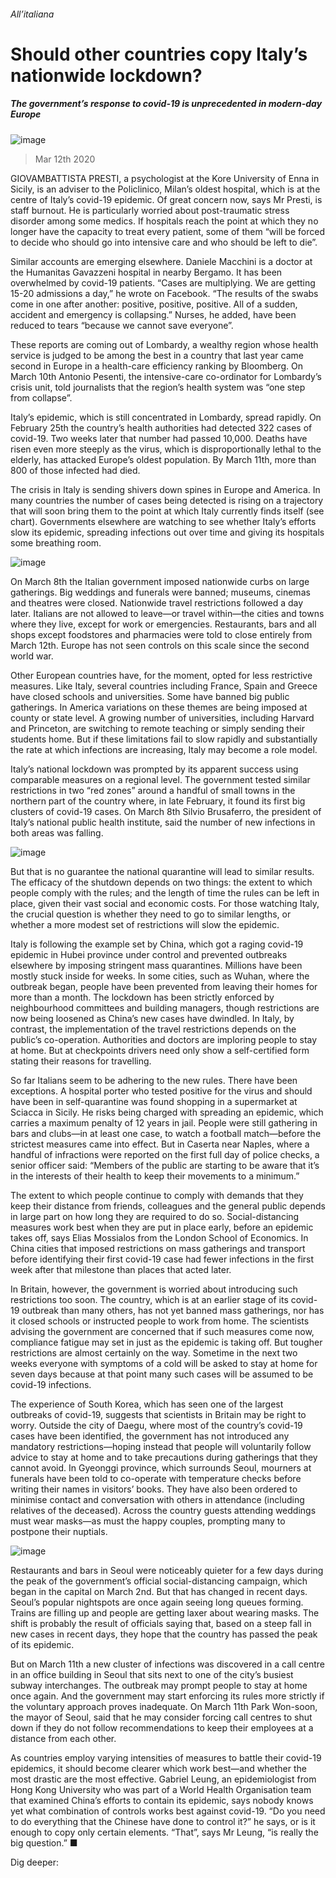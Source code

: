 ###### All’italiana
# Should other countries copy Italy’s nationwide lockdown? 
##### The government’s response to covid-19 is unprecedented in modern-day Europe 
![image](images/20200314_IRD001_0.jpg) 
> Mar 12th 2020 
GIOVAMBATTISTA PRESTI, a psychologist at the Kore University of Enna in Sicily, is an adviser to the Policlinico, Milan’s oldest hospital, which is at the centre of Italy’s covid-19 epidemic. Of great concern now, says Mr Presti, is staff burnout. He is particularly worried about post-traumatic stress disorder among some medics. If hospitals reach the point at which they no longer have the capacity to treat every patient, some of them “will be forced to decide who should go into intensive care and who should be left to die”.
Similar accounts are emerging elsewhere. Daniele Macchini is a doctor at the Humanitas Gavazzeni hospital in nearby Bergamo. It has been overwhelmed by covid-19 patients. “Cases are multiplying. We are getting 15-20 admissions a day,” he wrote on Facebook. “The results of the swabs come in one after another: positive, positive, positive. All of a sudden, accident and emergency is collapsing.” Nurses, he added, have been reduced to tears “because we cannot save everyone”.

These reports are coming out of Lombardy, a wealthy region whose health service is judged to be among the best in a country that last year came second in Europe in a health-care efficiency ranking by Bloomberg. On March 10th Antonio Pesenti, the intensive-care co-ordinator for Lombardy’s crisis unit, told journalists that the region’s health system was “one step from collapse”.
Italy’s epidemic, which is still concentrated in Lombardy, spread rapidly. On February 25th the country’s health authorities had detected 322 cases of covid-19. Two weeks later that number had passed 10,000. Deaths have risen even more steeply as the virus, which is disproportionally lethal to the elderly, has attacked Europe’s oldest population. By March 11th, more than 800 of those infected had died.
The crisis in Italy is sending shivers down spines in Europe and America. In many countries the number of cases being detected is rising on a trajectory that will soon bring them to the point at which Italy currently finds itself (see chart). Governments elsewhere are watching to see whether Italy’s efforts slow its epidemic, spreading infections out over time and giving its hospitals some breathing room.
![image](images/20200314_IRC995.png) 

On March 8th the Italian government imposed nationwide curbs on large gatherings. Big weddings and funerals were banned; museums, cinemas and theatres were closed. Nationwide travel restrictions followed a day later. Italians are not allowed to leave—or travel within—the cities and towns where they live, except for work or emergencies. Restaurants, bars and all shops except foodstores and pharmacies were told to close entirely from March 12th. Europe has not seen controls on this scale since the second world war.
Other European countries have, for the moment, opted for less restrictive measures. Like Italy, several countries including France, Spain and Greece have closed schools and universities. Some have banned big public gatherings. In America variations on these themes are being imposed at county or state level. A growing number of universities, including Harvard and Princeton, are switching to remote teaching or simply sending their students home. But if these limitations fail to slow rapidly and substantially the rate at which infections are increasing, Italy may become a role model.
Italy’s national lockdown was prompted by its apparent success using comparable measures on a regional level. The government tested similar restrictions in two “red zones” around a handful of small towns in the northern part of the country where, in late February, it found its first big clusters of covid-19 cases. On March 8th Silvio Brusaferro, the president of Italy’s national public health institute, said the number of new infections in both areas was falling.
![image](images/20200314_IRM996.png) 

But that is no guarantee the national quarantine will lead to similar results. The efficacy of the shutdown depends on two things: the extent to which people comply with the rules; and the length of time the rules can be left in place, given their vast social and economic costs. For those watching Italy, the crucial question is whether they need to go to similar lengths, or whether a more modest set of restrictions will slow the epidemic.
Italy is following the example set by China, which got a raging covid-19 epidemic in Hubei province under control and prevented outbreaks elsewhere by imposing stringent mass quarantines. Millions have been mostly stuck inside for weeks. In some cities, such as Wuhan, where the outbreak began, people have been prevented from leaving their homes for more than a month. The lockdown has been strictly enforced by neighbourhood committees and building managers, though restrictions are now being loosened as China’s new cases have dwindled. In Italy, by contrast, the implementation of the travel restrictions depends on the public’s co-operation. Authorities and doctors are imploring people to stay at home. But at checkpoints drivers need only show a self-certified form stating their reasons for travelling.
So far Italians seem to be adhering to the new rules. There have been exceptions. A hospital porter who tested positive for the virus and should have been in self-quarantine was found shopping in a supermarket at Sciacca in Sicily. He risks being charged with spreading an epidemic, which carries a maximum penalty of 12 years in jail. People were still gathering in bars and clubs—in at least one case, to watch a football match—before the strictest measures came into effect. But in Caserta near Naples, where a handful of infractions were reported on the first full day of police checks, a senior officer said: “Members of the public are starting to be aware that it’s in the interests of their health to keep their movements to a minimum.”
The extent to which people continue to comply with demands that they keep their distance from friends, colleagues and the general public depends in large part on how long they are required to do so. Social-distancing measures work best when they are put in place early, before an epidemic takes off, says Elias Mossialos from the London School of Economics. In China cities that imposed restrictions on mass gatherings and transport before identifying their first covid-19 case had fewer infections in the first week after that milestone than places that acted later.
In Britain, however, the government is worried about introducing such restrictions too soon. The country, which is at an earlier stage of its covid-19 outbreak than many others, has not yet banned mass gatherings, nor has it closed schools or instructed people to work from home. The scientists advising the government are concerned that if such measures come now, compliance fatigue may set in just as the epidemic is taking off. But tougher restrictions are almost certainly on the way. Sometime in the next two weeks everyone with symptoms of a cold will be asked to stay at home for seven days because at that point many such cases will be assumed to be covid-19 infections.
The experience of South Korea, which has seen one of the largest outbreaks of covid-19, suggests that scientists in Britain may be right to worry. Outside the city of Daegu, where most of the country’s covid-19 cases have been identified, the government has not introduced any mandatory restrictions—hoping instead that people will voluntarily follow advice to stay at home and to take precautions during gatherings that they cannot avoid. In Gyeonggi province, which surrounds Seoul, mourners at funerals have been told to co-operate with temperature checks before writing their names in visitors’ books. They have also been ordered to minimise contact and conversation with others in attendance (including relatives of the deceased). Across the country guests attending weddings must wear masks—as must the happy couples, prompting many to postpone their nuptials.
![image](images/20200314_IRD002_0.jpg) 

Restaurants and bars in Seoul were noticeably quieter for a few days during the peak of the government’s official social-distancing campaign, which began in the capital on March 2nd. But that has changed in recent days. Seoul’s popular nightspots are once again seeing long queues forming. Trains are filling up and people are getting laxer about wearing masks. The shift is probably the result of officials saying that, based on a steep fall in new cases in recent days, they hope that the country has passed the peak of its epidemic.
But on March 11th a new cluster of infections was discovered in a call centre in an office building in Seoul that sits next to one of the city’s busiest subway interchanges. The outbreak may prompt people to stay at home once again. And the government may start enforcing its rules more strictly if the voluntary approach proves inadequate. On March 11th Park Won-soon, the mayor of Seoul, said that he may consider forcing call centres to shut down if they do not follow recommendations to keep their employees at a distance from each other.
As countries employ varying intensities of measures to battle their covid-19 epidemics, it should become clearer which work best—and whether the most drastic are the most effective. Gabriel Leung, an epidemiologist from Hong Kong University who was part of a World Health Organisation team that examined China’s efforts to contain its epidemic, says nobody knows yet what combination of controls works best against covid-19. “Do you need to do everything that the Chinese have done to control it?” he says, or is it enough to copy only certain elements. “That”, says Mr Leung, “is really the big question.” ■
Dig deeper:

